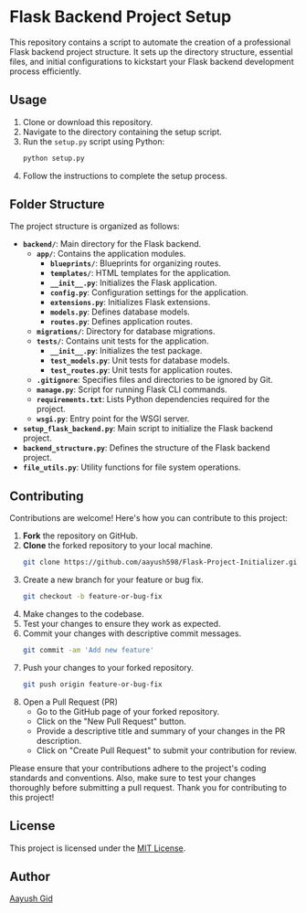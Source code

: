 # Flask Backend Project Setup

This repository contains a script to automate the creation of a professional Flask backend project structure. It sets up the directory structure, essential files, and initial configurations to kickstart your Flask backend development process efficiently.

## Usage

1. Clone or download this repository.
2. Navigate to the directory containing the setup script.
3. Run the `setup.py` script using Python:
   ```sh
   python setup.py
4. Follow the instructions to complete the setup process.

## Folder Structure

The project structure is organized as follows:


- **`backend/`**: Main directory for the Flask backend.
  - **`app/`**: Contains the application modules.
    - **`blueprints/`**: Blueprints for organizing routes.
    - **`templates/`**: HTML templates for the application.
    - **`__init__.py`**: Initializes the Flask application.
    - **`config.py`**: Configuration settings for the application.
    - **`extensions.py`**: Initializes Flask extensions.
    - **`models.py`**: Defines database models.
    - **`routes.py`**: Defines application routes.
  - **`migrations/`**: Directory for database migrations.
  - **`tests/`**: Contains unit tests for the application.
    - **`__init__.py`**: Initializes the test package.
    - **`test_models.py`**: Unit tests for database models.
    - **`test_routes.py`**: Unit tests for application routes.
  - **`.gitignore`**: Specifies files and directories to be ignored by Git.
  - **`manage.py`**: Script for running Flask CLI commands.
  - **`requirements.txt`**: Lists Python dependencies required for the project.
  - **`wsgi.py`**: Entry point for the WSGI server.
- **`setup_flask_backend.py`**: Main script to initialize the Flask backend project.
- **`backend_structure.py`**: Defines the structure of the Flask backend project.
- **`file_utils.py`**: Utility functions for file system operations.

## Contributing

Contributions are welcome! Here's how you can contribute to this project:

1. **Fork** the repository on GitHub.
2. **Clone** the forked repository to your local machine.
   ```sh
   git clone https://github.com/aayush598/Flask-Project-Initializer.git
3. Create a new branch for your feature or bug fix.
    ```sh
    git checkout -b feature-or-bug-fix
4. Make changes to the codebase.
5. Test your changes to ensure they work as expected.
6. Commit your changes with descriptive commit messages.
    ```sh
    git commit -am 'Add new feature' 
7. Push your changes to your forked repository.
    ```sh
    git push origin feature-or-bug-fix
8. Open a Pull Request (PR)
    - Go to the GitHub page of your forked repository.
    - Click on the "New Pull Request" button.
    - Provide a descriptive title and summary of your changes in the PR description.
    - Click on "Create Pull Request" to submit your contribution for review.

Please ensure that your contributions adhere to the project's coding standards and conventions. Also, make sure to test your changes thoroughly before submitting a pull request. Thank you for contributing to this project!

## License

This project is licensed under the [MIT License](LICENSE).

## Author

[Aayush Gid](https://github.com/aayush598)
